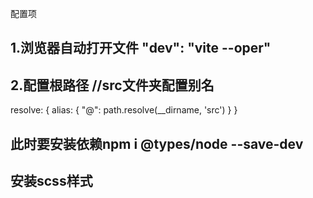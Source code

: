 配置项
## 1.浏览器自动打开文件 "dev": "vite --oper"

## 2.配置根路径  //src文件夹配置别名
  resolve: {
    alias: {
      "@": path.resolve(__dirname, 'src')
    }
  }

## 此时要安装依赖npm i @types/node --save-dev

## 安装scss样式